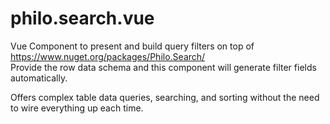 # philo.search.vue
Vue Component to present and build query filters on top of https://www.nuget.org/packages/Philo.Search/  
Provide the row data schema and this component will generate filter fields automatically. 

Offers complex table data queries, searching, and sorting without the need to wire everything up each time.